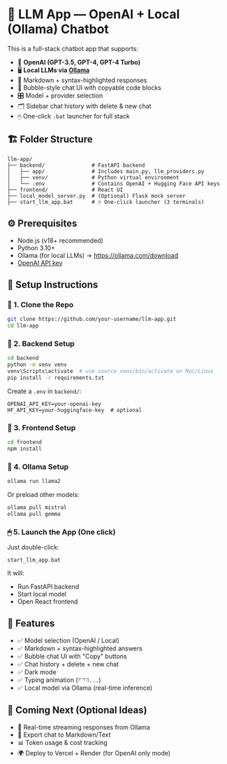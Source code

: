# 🤖 LLM App — OpenAI + Local (Ollama) Chatbot

This is a full-stack chatbot app that supports:

- 🧠 **OpenAI (GPT-3.5, GPT-4, GPT-4 Turbo)**
- 🖥️ **Local LLMs via [Ollama](https://ollama.com)**
- 💬 Markdown + syntax-highlighted responses
- 💬 Bubble-style chat UI with copyable code blocks
- 🎛 Model + provider selection
- 🗂 Sidebar chat history with delete & new chat
- 🖱 One-click `.bat` launcher for full stack

## 🏗 Folder Structure

```
llm-app/
├── backend/               # FastAPI backend
│   ├── app/               # Includes main.py, llm_providers.py
│   ├── venv/              # Python virtual environment
│   └── .env               # Contains OpenAI + Hugging Face API keys
├── frontend/              # React UI
├── local_model_server.py  # (Optional) Flask mock server
├── start_llm_app.bat      # 🖱 One-click launcher (3 terminals)
```

## ⚙ Prerequisites

- Node.js (v18+ recommended)
- Python 3.10+
- Ollama (for local LLMs) → https://ollama.com/download
- [OpenAI API key](https://platform.openai.com/account/api-keys)

## 🧪 Setup Instructions

### 🔹 1. Clone the Repo

```bash
git clone https://github.com/your-username/llm-app.git
cd llm-app
```

### 🔹 2. Backend Setup

```bash
cd backend
python -m venv venv
venv\Scripts\activate  # use source venv/bin/activate on Mac/Linux
pip install -r requirements.txt
```

Create a `.env` in `backend/`:

```
OPENAI_API_KEY=your-openai-key
HF_API_KEY=your-huggingface-key  # optional
```

### 🔹 3. Frontend Setup

```bash
cd frontend
npm install
```

### 🔹 4. Ollama Setup

```bash
ollama run llama2
```

Or preload other models:

```bash
ollama pull mistral
ollama pull gemma
```

### 🖱 5. Launch the App (One click)

Just double-click:

```
start_llm_app.bat
```

It will:
- Run FastAPI backend
- Start local model
- Open React frontend

## 🧠 Features

- ✅ Model selection (OpenAI / Local)
- ✅ Markdown + syntax-highlighted answers
- ✅ Bubble chat UI with "Copy" buttons
- ✅ Chat history + delete + new chat
- ✅ Dark mode
- ✅ Typing animation (`⠋⠙⠹...`)
- ✅ Local model via Ollama (real-time inference)

## 🧱 Coming Next (Optional Ideas)

- 🔁 Real-time streaming responses from Ollama
- 💾 Export chat to Markdown/Text
- 📊 Token usage & cost tracking
- 🌍 Deploy to Vercel + Render (for OpenAI only mode)
